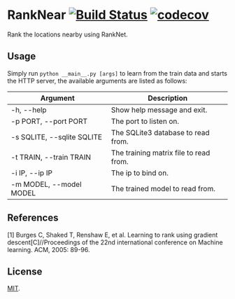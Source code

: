 # RankNear [![Build Status](https://www.travis-ci.org/yxwangcs/ranknear.svg?branch=master)](https://www.travis-ci.org/yxwangcs/ranknear) [![codecov](https://codecov.io/gh/yxwangcs/ranknear/branch/master/graph/badge.svg)](https://codecov.io/gh/yxwangcs/ranknear)

Rank the locations nearby using RankNet.

## Usage

Simply run `python __main__.py [args]` to learn from the train data and starts the HTTP server, the available arguments are listed as follows:

| Argument                   | Description                            | 
| -------------------------- | -------------------------------------- |
| -h, --help                 | Show help message and exit.            |
| -p PORT, --port PORT       | The port to listen on.                 |
| -s SQLITE, --sqlite SQLITE | The SQLite3 database to read from.     |
| -t TRAIN, --train TRAIN    | The training matrix file to read from. |
| -i IP, --ip IP             | The ip to bind on.                     |
| -m MODEL, --model MODEL    | The trained model to read from.        |

## References
\[1] Burges C, Shaked T, Renshaw E, et al. Learning to rank using gradient descent\[C]//Proceedings of the 22nd international conference on Machine learning. ACM, 2005: 89-96.

## License
[MIT](https://github.com/yxwangcs/ranknear/blob/master/LICENSE).
